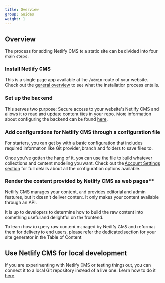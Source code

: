```yaml
---
title: Overview
group: Guides
weight: 1
---
```


## Overview

The process for adding Netlify CMS to a static site can be divided into four main steps:

### Install Netlify CMS

This is a single page app available at the `/admin` route of your website.
Check out the [general overview](https://www.netlifycms.org/docs/intro/) to see what the installation process entails.

### Set up the backend

This serves two purpose: Secure access to your website's Netlify CMS and allows it to read and update content files in your repo. More information about configuring the backend can be found [here](https://www.netlifycms.org/docs/backends-overview/).

### Add configurations for Netlify CMS through a configuration file

For starters, you can get by with a basic configuration that includes required information like Git provider, branch and folders to save files to.

Once you've gotten the hang of it, you can use the file to build whatever collections and content modeling you want. Check out the [Account Settings section](https://www.netlifycms.org/docs/configuration-options/#configuration-file) for full details about all the configuration options available.

### Render the content provided by Netlify CMS as web pages\*\*

Netlify CMS manages your content, and provides editorial and admin features, but it doesn't deliver content. It only makes your content available through an API.

It is up to developers to determine how to build the raw content into something useful and delightful on the frontend.

To learn how to query raw content managed by Netlify CMS and reformat them for delivery to end users, please refer the dedicated section for your site generator in the Table of Content.

## Use Netlify CMS for local development

If you are experimenting with Netlify CMS or testing things out, you can connect it to a local Git repository instead of a live one. Learn how to do it [here](https://www.netlifycms.org/docs/beta-features/#working-with-a-local-git-repository).
